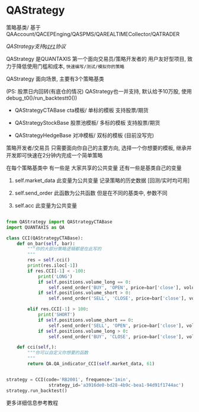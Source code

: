 # QAStrategy
策略基类/ 基于QAAccount/QACEPEnging/QASPMS/QAREALTIMECollector/QATRADER

_QAStrategy支持[```QIFI```](http://github.com/quantaxis/qifi)协议_



QAStrategy 是QUANTAXIS 第一个面向交易员/策略开发者的 用户友好型项目, 致力于降低使用门槛和成本,
```快速编写/测试/模拟你的策略```


QAStrategy 面向场景, 主要有3个策略基类


(PS: 股票日内回转(有底仓的情况) QAStrategy也一并支持, 默认给予10万股, 使用debug_t0()/run_backtestt0())

- QAStrategyCTABase  cta模板/ 单标的模板   支持股票/期货

- QAStrategyStockBase  股票池模板/ 多标的模板  支持股票/期货

- QAStrategyHedgeBase  对冲模板/ 双标的模板  (目前没写完)


策略开发者/交易员 只需要面向你自己的主要方向, 选择一个你想要的模板, 继承并开发即可快速在2分钟内完成一个简单策略



在每个策略基类中 有一些是 大家共享的公共变量  还有一些是基类自己的变量

1. self.market_data 此变量为公共变量 记录策略的历史数据 [回测/实时均可用]

2. self.send_order 此函数为公共函数 但是在不同的基类中, 参数不同

3. self.acc 此变量为公共变量



```python

from QAStrategy import QAStrategyCTABase
import QUANTAXIS as QA

class CCI(QAStrategyCTABase):
    def on_bar(self, bar):
        """你的大部分策略逻辑都是在此写的
        """
        res = self.cci()  
        print(res.iloc[-1])
        if res.CCI[-1] < -100:
            print('LONG')
            if self.positions.volume_long == 0:
                self.send_order('BUY', 'OPEN', price=bar['close'], volume=1)
            if self.positions.volume_short > 0:
                self.send_order('SELL', 'CLOSE', price=bar['close'], volume=1)

        elif res.CCI[-1] > 100:
            print('SHORT')
            if self.positions.volume_short == 0:
                self.send_order('SELL', 'OPEN', price=bar['close'], volume=1)
            if self.positions.volume_long > 0:
                self.send_order('BUY', 'CLOSE', price=bar['close'], volume=1)

    def cci(self,):
        """你可以自定义你想要的函数
        """
        return QA.QA_indicator_CCI(self.market_data, 61)


strategy = CCI(code='RB2001', frequence='1min',
                strategy_id='a3916de0-bd28-4b9c-bea1-94d91f1744ac')
strategy.run_backtest()

```

更多详细信息参考教程